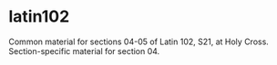 # latin102

Common material for sections 04-05 of Latin 102, S21, at Holy Cross.  Section-specific material for section 04.
